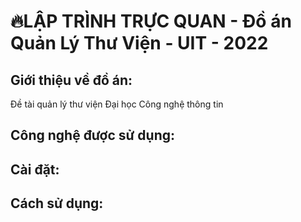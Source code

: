 # 🔥LẬP TRÌNH TRỰC QUAN - Đồ án Quản Lý Thư Viện - UIT - 2022

## Giới thiệu về đồ án:

Đề tài quản lý thư viện Đại học Công nghệ thông tin

## Công nghệ được sử dụng:

## Cài đặt:

## Cách sử dụng:
